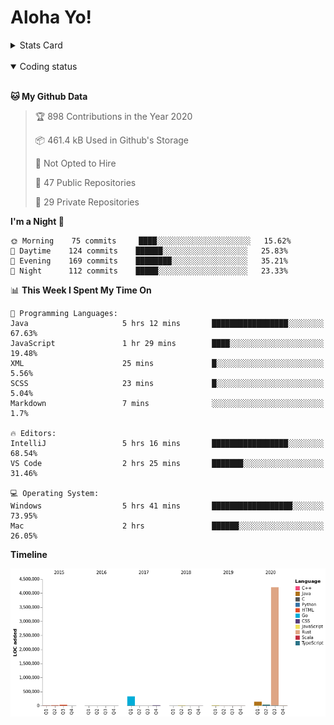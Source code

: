 # Aloha Yo!

<details>
<summary>Stats Card</summary>
 
[![Anurag's github stats](https://github-readme-stats.vercel.app/api?username=GarfieldZHU&show_icons=true&theme=tokyonight)](https://github.com/anuraghazra/github-readme-stats)
 
</details>

<br/>

<details open>

<summary>Coding status</summary>

<br/>

<!--START_SECTION:waka-->
**🐱 My Github Data** 

> 🏆 898 Contributions in the Year 2020
 > 
> 📦 461.4 kB Used in Github's Storage 
 > 
> 🚫 Not Opted to Hire
 > 
> 📜 47 Public Repositories 
 > 
> 🔑 29 Private Repositories  
 > 
**I'm a Night 🦉** 

```text
🌞 Morning    75 commits     ████░░░░░░░░░░░░░░░░░░░░░   15.62% 
🌆 Daytime    124 commits    ██████░░░░░░░░░░░░░░░░░░░   25.83% 
🌃 Evening    169 commits    ████████░░░░░░░░░░░░░░░░░   35.21% 
🌙 Night      112 commits    █████░░░░░░░░░░░░░░░░░░░░   23.33%

```


📊 **This Week I Spent My Time On** 

```text
💬 Programming Languages: 
Java                     5 hrs 12 mins       █████████████████░░░░░░░░   67.63% 
JavaScript               1 hr 29 mins        ████░░░░░░░░░░░░░░░░░░░░░   19.48% 
XML                      25 mins             █░░░░░░░░░░░░░░░░░░░░░░░░   5.56% 
SCSS                     23 mins             █░░░░░░░░░░░░░░░░░░░░░░░░   5.04% 
Markdown                 7 mins              ░░░░░░░░░░░░░░░░░░░░░░░░░   1.7%

🔥 Editors: 
IntelliJ                 5 hrs 16 mins       █████████████████░░░░░░░░   68.54% 
VS Code                  2 hrs 25 mins       ███████░░░░░░░░░░░░░░░░░░   31.46%

💻 Operating System: 
Windows                  5 hrs 41 mins       ██████████████████░░░░░░░   73.95% 
Mac                      2 hrs               ██████░░░░░░░░░░░░░░░░░░░   26.05%

```

**Timeline**

![Chart not found](https://raw.githubusercontent.com/GarfieldZHU/GarfieldZHU/master/charts/bar_graph.png) 


<!--END_SECTION:waka-->

</details>
